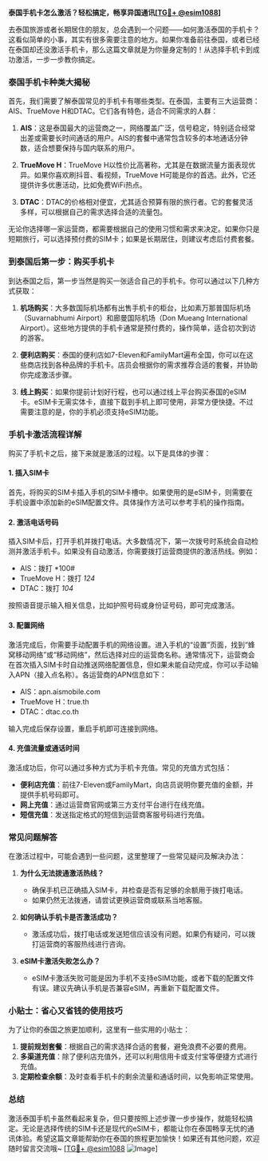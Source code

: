 **泰国手机卡怎么激活？轻松搞定，畅享异国通讯[[TG💪+ @esim1088](https://t.me/s/esim1088)]**

去泰国旅游或者长期居住的朋友，总会遇到一个问题——如何激活泰国的手机卡？这看似简单的小事，其实有很多需要注意的地方。如果你准备前往泰国，或者已经在泰国却还没激活手机卡，那么这篇文章就是为你量身定制的！从选择手机卡到成功激活，一步一步教你搞定。

### 泰国手机卡种类大揭秘

首先，我们需要了解泰国常见的手机卡有哪些类型。在泰国，主要有三大运营商：AIS、TrueMove H和DTAC。它们各有特色，适合不同需求的人群：

1. **AIS**：这是泰国最大的运营商之一，网络覆盖广泛，信号稳定，特别适合经常出差或需要长时间通话的用户。AIS的套餐中通常包含较多的本地通话分钟数，适合想要保持与国内联系的用户。
   
2. **TrueMove H**：TrueMove H以性价比高著称，尤其是在数据流量方面表现优异。如果你喜欢刷抖音、看视频，TrueMove H可能是你的首选。此外，它还提供许多优惠活动，比如免费WiFi热点。

3. **DTAC**：DTAC的价格相对便宜，尤其适合预算有限的旅行者。它的套餐灵活多样，可以根据自己的需求选择合适的流量包。

无论你选择哪一家运营商，都需要根据自己的使用习惯和需求来决定。如果你只是短期旅行，可以选择预付费的SIM卡；如果是长期居住，则建议考虑后付费套餐。

### 到泰国后第一步：购买手机卡

到达泰国之后，第一步当然是购买一张适合自己的手机卡。你可以通过以下几种方式获取：

1. **机场购买**：大多数国际机场都有出售手机卡的柜台，比如素万那普国际机场（Suvarnabhumi Airport）和廊曼国际机场（Don Mueang International Airport）。这些地方提供的手机卡通常是预付费的，操作简单，适合初次到访的游客。

2. **便利店购买**：泰国的便利店如7-Eleven和FamilyMart遍布全国，你可以在这些商店找到各种品牌的手机卡。店员会根据你的需求推荐合适的套餐，并协助你完成激活步骤。

3. **线上购买**：如果你提前计划好行程，也可以通过线上平台购买泰国的eSIM卡。eSIM卡无需实体卡，直接下载到手机上即可使用，非常方便快捷。不过需要注意的是，你的手机必须支持eSIM功能。

### 手机卡激活流程详解

购买了手机卡之后，接下来就是激活的过程。以下是具体的步骤：

#### 1. 插入SIM卡
首先，将购买的SIM卡插入手机的SIM卡槽中。如果使用的是eSIM卡，则需要在手机设置中添加新的eSIM配置文件。具体操作方法可以参考手机的操作指南。

#### 2. 激活电话号码
插入SIM卡后，打开手机并拨打电话。大多数情况下，第一次拨号时系统会自动检测并激活手机卡。如果没有自动激活，你需要拨打运营商提供的激活热线。例如：
- AIS：拨打 *100#
- TrueMove H：拨打 *124*
- DTAC：拨打 *104*

按照语音提示输入相关信息，比如护照号码或身份证号码，即可完成激活。

#### 3. 配置网络
激活完成后，你需要手动配置手机的网络设置。进入手机的“设置”页面，找到“蜂窝移动网络”或“移动网络”，然后选择对应的运营商名称。通常情况下，运营商会在首次插入SIM卡时自动推送网络配置信息，但如果未能自动完成，你可以手动输入APN（接入点名称）。各运营商的APN信息如下：
- AIS：apn.aismobile.com
- TrueMove H：true.th
- DTAC：dtac.co.th

输入完成后保存设置，重启手机即可连接到网络。

#### 4. 充值流量或通话时间
激活成功后，你可以通过多种方式为手机卡充值。常见的充值方式包括：
- **便利店充值**：前往7-Eleven或FamilyMart，向店员说明你要充值的金额，并提供手机号码即可。
- **网上充值**：通过运营商官网或第三方支付平台进行在线充值。
- **短信充值**：发送指定格式的短信到运营商客服号码进行充值。

### 常见问题解答

在激活过程中，可能会遇到一些问题，这里整理了一些常见疑问及解决办法：

1. **为什么无法拨通激活热线？**
   - 确保手机已正确插入SIM卡，并检查是否有足够的余额用于拨打电话。
   - 如果仍然无法拨通，请尝试更换运营商或联系当地客服。

2. **如何确认手机卡是否激活成功？**
   - 激活成功后，拨打电话或发送短信应该没有问题。如果仍有疑问，可以拨打运营商的客服热线进行咨询。

3. **eSIM卡激活失败怎么办？**
   - eSIM卡激活失败可能是因为手机不支持eSIM功能，或者下载的配置文件有误。建议先确认手机是否兼容eSIM，再重新下载配置文件。

### 小贴士：省心又省钱的使用技巧

为了让你的泰国之旅更加顺利，这里有一些实用的小贴士：

1. **提前规划套餐**：根据自己的需求选择合适的套餐，避免浪费不必要的费用。
2. **多渠道充值**：除了便利店充值外，还可以利用信用卡或支付宝等便捷方式进行充值。
3. **定期检查余额**：及时查看手机卡的剩余流量和通话时间，以免影响正常使用。

### 总结

激活泰国手机卡虽然看起来复杂，但只要按照上述步骤一步步操作，就能轻松搞定。无论是选择传统的SIM卡还是现代的eSIM卡，都能让你在泰国畅享无忧的通讯体验。希望这篇文章能帮助你在泰国的旅程更加愉快！如果还有其他问题，欢迎随时留言交流哦~ [[TG💪+ @esim1088](https://t.me/s/esim1088) ![Image](https://i.postimg.cc/4NQfJmqS/Snipaste-2025-05-13-00-14-12.png)]
